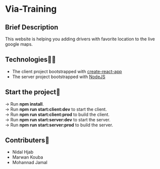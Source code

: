 # Via-Training

## Brief Description

This website is helping you adding drivers with favorite location to the live
google maps.

## Technologies👩‍💻

- The client project bootstrapped with
  [create-react-app](https://github.com/facebook/create-react-app)
- The server project bootstrapped with [NodeJS](https://github.com/nodejs/node)

## Start the project🚀

&rarr; Run **npm install**.<br> 
&rarr; Run **npm run start:client:dev** to start
the client.<br> 
&rarr; Run **npm run start:client:prod** to build the
client.<br> 
&rarr; Run **npm run start:server:dev** to start the server.<br> 
&rarr; Run **npm run start:server:prod** to build the server.<br> 

## Contributers🤝

- Nidal Hjab
- Marwan Kouba
- Mohannad Jamal
